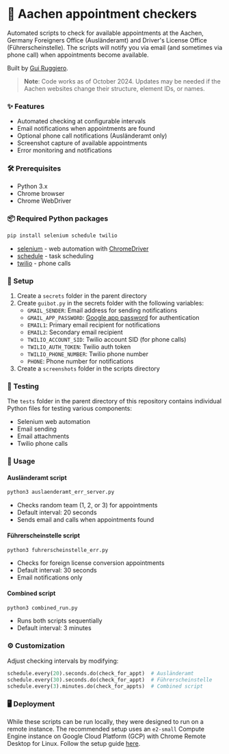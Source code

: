 # 📅 Aachen appointment checkers

Automated scripts to check for available appointments at the Aachen, Germany Foreigners Office (Ausländeramt) and Driver's License Office (Führerscheinstelle). The scripts will notify you via email (and sometimes via phone call) when appointments become available.

Built by [Gui Ruggiero](https://guiruggiero.com/?utm_source=github&utm_medium=guibot).

> **Note**: Code works as of October 2024. Updates may be needed if the Aachen websites change their structure, element IDs, or names.

### ✨ Features

- Automated checking at configurable intervals
- Email notifications when appointments are found
- Optional phone call notifications (Ausländeramt only)
- Screenshot capture of available appointments
- Error monitoring and notifications

### 🛠️ Prerequisites

- Python 3.x
- Chrome browser
- Chrome WebDriver

### 📦 Required Python packages

```bash
pip install selenium schedule twilio
```

- [selenium](https://www.selenium.dev/documentation/webdriver/getting_started/install_library/) - web automation with [ChromeDriver](https://googlechromelabs.github.io/chrome-for-testing/)
- [schedule](https://schedule.readthedocs.io/en/stable/installation.html) - task scheduling
- [twilio](https://www.twilio.com/docs/voice/quickstart/python) - phone calls

### 🚀 Setup

1. Create a `secrets` folder in the parent directory
2. Create `guibot.py` in the secrets folder with the following variables:
   - `GMAIL_SENDER`: Email address for sending notifications
   - `GMAIL_APP_PASSWORD`: [Google app password](https://myaccount.google.com/apppasswords) for authentication
   - `EMAIL1`: Primary email recipient for notifications
   - `EMAIL2`: Secondary email recipient
   - `TWILIO_ACCOUNT_SID`: Twilio account SID (for phone calls)
   - `TWILIO_AUTH_TOKEN`: Twilio auth token
   - `TWILIO_PHONE_NUMBER`: Twilio phone number
   - `PHONE`: Phone number for notifications
3. Create a `screenshots` folder in the scripts directory

### 🧪 Testing

The `tests` folder in the parent directory of this repository contains individual Python files for testing various components:
- Selenium web automation
- Email sending
- Email attachments
- Twilio phone calls

### 📝 Usage

#### Ausländeramt script
```bash
python3 auslaenderamt_err_server.py
```
- Checks random team (1, 2, or 3) for appointments
- Default interval: 20 seconds
- Sends email and calls when appointments found

#### Führerscheinstelle script
```bash
python3 fuhrerscheinstelle_err.py
```
- Checks for foreign license conversion appointments
- Default interval: 30 seconds
- Email notifications only

#### Combined script
```bash
python3 combined_run.py
```
- Runs both scripts sequentially
- Default interval: 3 minutes

### ⚙️ Customization

Adjust checking intervals by modifying:
```python
schedule.every(20).seconds.do(check_for_appt)  # Ausländeramt
schedule.every(30).seconds.do(check_for_appt)  # Führerscheinstelle
schedule.every(3).minutes.do(check_for_appts)  # Combined script
```

### 🖥️ Deployment

While these scripts can be run locally, they were designed to run on a remote instance. The recommended setup uses an `e2-small` Compute Engine instance on Google Cloud Platform (GCP) with Chrome Remote Desktop for Linux. Follow the setup guide [here](https://cloud.google.com/architecture/chrome-desktop-remote-on-compute-engine).